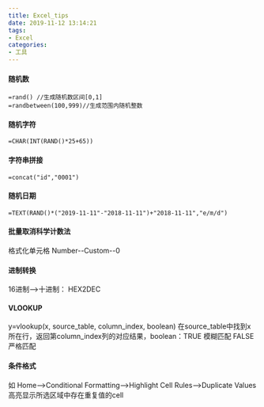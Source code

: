 ```yaml
---
title: Excel_tips
date: 2019-11-12 13:14:21
tags:
- Excel
categories: 
- 工具
---
```

#### 随机数
```
=rand() //生成随机数区间[0,1]
=randbetween(100,999)//生成范围内随机整数
```
#### 随机字符
```
=CHAR(INT(RAND()*25+65))
```
#### 字符串拼接
```
=concat("id","0001")
```
#### 随机日期
```
=TEXT(RAND()*("2019-11-11"-"2018-11-11")+"2018-11-11","e/m/d")
```
#### 批量取消科学计数法
格式化单元格 Number--Custom--0
#### 进制转换
 16进制-->十进制： HEX2DEC

#### VLOOKUP
y=vlookup(x, source_table, column_index, boolean)
在source_table中找到x所在行，返回第column_index列的对应结果，boolean：TRUE 模糊匹配 FALSE 严格匹配

#### 条件格式
如 Home-->Conditional Formatting-->Highlight Cell Rules-->Duplicate Values<br>
高亮显示所选区域中存在重复值的cell
